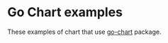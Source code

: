 # Go Chart examples

These examples of chart that use [go-chart](github.com/wcharczuk/go-chart) package.
